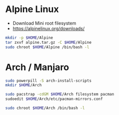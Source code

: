 Alpine Linux
=====
* Download Mini root filesystem
* https://alpinelinux.org/downloads/
```sh
mkdir -p $HOME/Alpine
tar zxvf alpine.tar.gz -C $HOME/Alpine
sudo chroot $HOME/Alpine /bin/bash -l
```

Arch / Manjaro
=====
```sh
sudo powerpill -S arch-install-scripts
mkdir $HOME/Arch

sudo pacstrap -cdGM $HOME/Arch filesystem pacman
sudoedit $HOME/Arch/etc/pacman-mirrors.conf

sudo chroot $HOME/Arch /bin/bash -l
```
